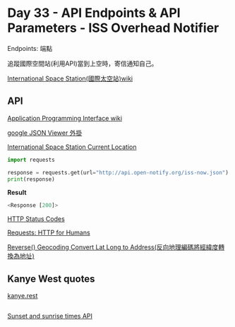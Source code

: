 # Day 33 - API Endpoints & API Parameters - ISS Overhead Notifier

Endpoints: 端點

追蹤國際空間站(利用API)當到上空時，寄信通知自己。

[International Space Station(國際太空站)wiki](https://en.wikipedia.org/wiki/International_Space_Station)

## API

[Application Programming Interface wiki](https://en.wikipedia.org/wiki/API)

[google JSON Viewer 外掛](https://chrome.google.com/webstore/detail/json-viewer/gbmdgpbipfallnflgajpaliibnhdgobh)

[International Space Station Current Location](http://open-notify.org/Open-Notify-API/ISS-Location-Now/)

```python
import requests

response = requests.get(url="http://api.open-notify.org/iss-now.json")
print(response)
```

**Result**

```python
<Response [200]>
```

[HTTP Status Codes](https://httpstatuses.com/)

[Requests: HTTP for Humans](https://docs.python-requests.org/en/latest/)

[Reverse() Geocoding Convert Lat Long to Address(反向地理編碼將經緯度轉換為地址)](https://www.latlong.net/Show-Latitude-Longitude.html)

## Kanye West quotes

[kanye.rest](https://kanye.rest/)

##

[Sunset and sunrise times API](https://sunrise-sunset.org/api)